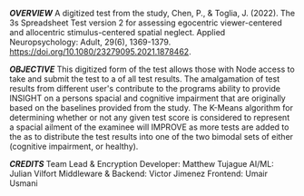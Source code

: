***OVERVIEW***
A digitized test from the study, Chen, P., & Toglia, J. (2022). The 3s Spreadsheet Test version 2 for assessing egocentric viewer-centered and allocentric stimulus-centered spatial neglect. Applied Neuropsychology: Adult, 29(6), 1369-1379. https://doi.org/10.1080/23279095.2021.1878462.

***OBJECTIVE***
This digitized form of the test allows those with Node access to take and submit the test to a of all test results. The amalgamation of test results from different user's contribute to the programs ability to provide INSIGHT on a persons spacial and cognitive impairment that are originally based on the baselines provided from the study. The K-Means algorithm for determining whether or not any given test score is considered to represent a spacial ailment of the examinee will IMPROVE as more tests are added to the as to distribute the test results into one of the two bimodal sets of either (cognitive impairment, or healthy).

***CREDITS***
Team Lead & Encryption Developer: Matthew Tujague AI/ML: Julian Vilfort Middleware & Backend: Victor Jimenez Frontend: Umair Usmani
